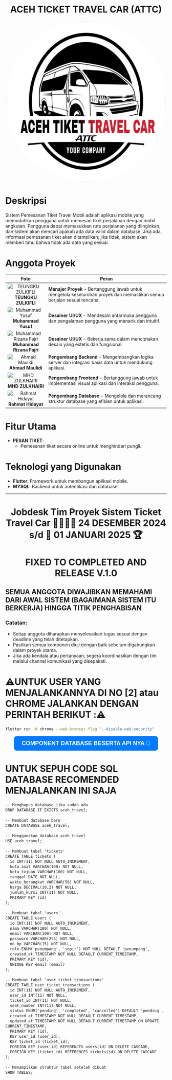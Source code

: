 <div align="center">

# **ACEH TICKET TRAVEL CAR (ATTC)**
</div>

<div align="center">
  <img src="assets/img/login_image.jpg" alt="Sistem Pemesanan Tiket Travel Mobil" style="width: 500px; border-radius: 100%;">
</div>

# Deskripsi

Sistem Pemesanan Tiket Travel Mobil adalah aplikasi mobile yang memudahkan pengguna untuk memesan tiket perjalanan dengan mobil angkutan. Pengguna dapat memasukkan rute perjalanan yang diinginkan, dan sistem akan mencari apakah ada data valid dalam database. Jika ada, informasi pemesanan tiket akan ditampilkan; jika tidak, sistem akan memberi tahu bahwa tidak ada data yang sesuai.

# Anggota Proyek

| Foto                                               | Peran                                                                                     |
|----------------------------------------------------|-------------------------------------------------------------------------------------------|
| <div align="center"> ![TEUNGKU ZULKIFLI](https://avatars.githubusercontent.com/u/120408238?v=4)  <br> **TEUNGKU ZULKIFLI** </div> | **Manajer Proyek** - Bertanggung jawab untuk mengelola keseluruhan proyek dan memastikan semua berjalan sesuai rencana. |
| <div align="center"> ![Muhammad Yusuf](https://avatars.githubusercontent.com/u/112492742?v=4) <br> **Muhammad Yusuf** </div> | **Desainer UI/UX** - Mendesain antarmuka pengguna dan pengalaman pengguna yang menarik dan intuitif. |
| <div align="center"> ![Muhammad Rizana Fajri](https://avatars.githubusercontent.com/u/112504032?v=4) <br> **Muhammad Rizana Fajri** </div> | **Desainer UI/UX** - Bekerja sama dalam menciptakan desain yang estetis dan fungsional. |
| <div align="center"> ![Ahmad Maulidi](https://avatars.githubusercontent.com/u/112678307?v=4) <br> **Ahmad Maulidi** </div> | **Pengembang Backend** - Mengembangkan logika server dan integrasi basis data untuk mendukung aplikasi. |
| <div align="center"> ![MHD ZULKHAIRI](https://avatars.githubusercontent.com/u/112515424?v=4) <br> **MHD ZULKHAIRI** </div> | **Pengembang Frontend** - Bertanggung jawab untuk implementasi visual aplikasi dan interaksi pengguna. |
| <div align="center"> ![Rahmat Hidayat](https://avatars.githubusercontent.com/u/160695745?v=4) <br> **Rahmat Hidayat** </div> | **Pengembang Database** - Mengelola dan merancang struktur database yang efisien untuk aplikasi. |



# Fitur Utama

- **PESAN TIKET**: 
  - Pemesanan tiket secara online untuk menghindari pungli.


# Teknologi yang Digunakan

- **Flutter**: Framework untuk membangun aplikasi mobile.
- **MYSQL**: Backend untuk autentikasi dan database.

---

<div align="center">

# **Jobdesk Tim Proyek Sistem Ticket Travel Car** 🏃🏻‍♂️‍➡️ **24 DESEMBER 2024** s/d 🎯 **01 JANUARI 2025** 🏆
# FIXED TO COMPLETED AND RELEASE V.1.0
</div>

## SEMUA ANGGOTA DIWAJIBKAN MEMAHAMI DARI AWAL SISTEM (BAGAIMANA SISTEM ITU BERKERJA) HINGGA TITIK PENGHABISAN
### **Catatan:**
- Setiap anggota diharapkan menyelesaikan tugas sesuai dengan deadline yang telah ditetapkan.
- Pastikan semua komponen diuji dengan baik sebelum digabungkan dalam proyek utama.
- Jika ada kendala atau pertanyaan, segera koordinasikan dengan tim melalui channel komunikasi yang disepakati.

# ⚠️UNTUK USER YANG MENJALANKANNYA DI NO [2] atau CHROME JALANKAN DENGAN PERINTAH BERIKUT :⚠️
```bash
flutter run -d chrome --web-browser-flag "--disable-web-security"
```


<div align="center">
  <a href="https://drive.google.com/drive/folders/1k-DomrbnKNk5JaUYwuar0b0F4iCSlUSA">
    <button style="font-size: 18px; padding: 12px 24px; background-color: #007bff; color: white; border: none; border-radius: 8px; font-weight: bold; cursor: pointer; transition: background-color 0.3s ease;">
      COMPONENT DATABASE BESERTA API NYA 💾
    </button>
  </a>
</div>

# UNTUK SEPUH CODE SQL DATABASE RECOMENDED MENJALANKAN INI SAJA
```CODINGAN
-- Menghapus database jika sudah ada
DROP DATABASE IF EXISTS aceh_travel;

-- Membuat database baru
CREATE DATABASE aceh_travel;

-- Menggunakan database aceh_travel
USE aceh_travel;

-- Membuat tabel 'tickets'
CREATE TABLE tickets (
  id INT(11) NOT NULL AUTO_INCREMENT,
  kota_asal VARCHAR(100) NOT NULL,
  kota_tujuan VARCHAR(100) NOT NULL,
  tanggal DATE NOT NULL,
  waktu_berangkat VARCHAR(50) NOT NULL,
  harga DECIMAL(10,2) NOT NULL,
  jumlah_kursi INT(11) NOT NULL,
  PRIMARY KEY (id)
);

-- Membuat tabel 'users'
CREATE TABLE users (
  id INT(11) NOT NULL AUTO_INCREMENT,
  nama VARCHAR(100) NOT NULL,
  email VARCHAR(100) NOT NULL,
  password VARCHAR(255) NOT NULL,
  no_hp VARCHAR(15) NOT NULL,
  role ENUM('penumpang', 'sopir') NOT NULL DEFAULT 'penumpang',
  created_at TIMESTAMP NOT NULL DEFAULT CURRENT_TIMESTAMP,
  PRIMARY KEY (id),
  UNIQUE KEY email (email)
);

-- Membuat tabel 'user_ticket_transactions'
CREATE TABLE user_ticket_transactions (
  id INT(11) NOT NULL AUTO_INCREMENT,
  user_id INT(11) NOT NULL,
  ticket_id INT(11) NOT NULL,
  seat_number INT(11) NOT NULL,
  status ENUM('pending', 'completed', 'cancelled') DEFAULT 'pending',
  created_at TIMESTAMP NOT NULL DEFAULT CURRENT_TIMESTAMP,
  updated_at TIMESTAMP NOT NULL DEFAULT CURRENT_TIMESTAMP ON UPDATE CURRENT_TIMESTAMP,
  PRIMARY KEY (id),
  KEY user_id (user_id),
  KEY ticket_id (ticket_id),
  FOREIGN KEY (user_id) REFERENCES users(id) ON DELETE CASCADE,
  FOREIGN KEY (ticket_id) REFERENCES tickets(id) ON DELETE CASCADE
);

-- Menampilkan struktur tabel setelah dibuat
SHOW TABLES;
```
